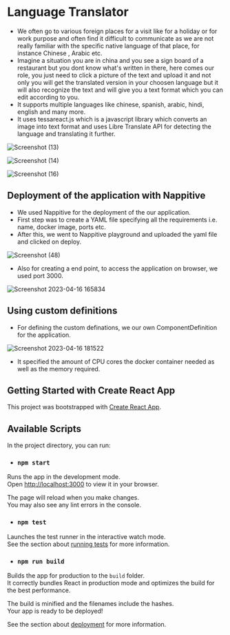 # Language Translator

- We often go to various foreign places for a visit like for a holiday or for work purpose and often find it difficult to communicate as we are not really familiar with the specific native language of that place, for instance Chinese , Arabic etc.
- Imagine a situation you are in china and you see a sign board of a restaurant but you dont know what's written in there, here comes our role, you just need to click a picture of the text and upload it and not only you will get the translated version in your choosen language but it will also recognize the text and will give you a text format which you can edit according to you.
- It supports multiple languages like chinese, spanish, arabic, hindi, english and many more.
- It uses tessareact.js which is a javascript library which converts an image into text format and uses Libre Translate API for detecting the language and translating it further.

![Screenshot (13)](https://user-images.githubusercontent.com/90816300/148645352-8dff69d9-836e-438c-b6d5-91aa2e04397b.png) <br>

![Screenshot (14)](https://user-images.githubusercontent.com/90816300/148645358-63670a54-607b-4bd7-b2fa-9741c594181f.png) <br>

![Screenshot (16)](https://user-images.githubusercontent.com/90816300/148645361-a6d2fae9-e918-422f-95b4-a60320e49a84.png) <br>



## Deployment of the application with Nappitive

- We used Nappitive for the deployment of the our application.
- First step was to create a YAML file specifying all the requirements i.e. name, docker image, ports etc.
- After this, we went to Nappitive playground and uploaded the yaml file and clicked on deploy. <br>

![Screenshot (48)](https://user-images.githubusercontent.com/84350895/232312998-d815777b-062d-404b-bb03-58b5a4e9d758.png)

- Also for creating a end point, to access the application on browser, we used port 3000.

![Screenshot 2023-04-16 165834](https://user-images.githubusercontent.com/84350895/232313038-e81ad2c9-8425-4894-b1b8-0168d9315e8a.png)


## Using custom definitions


- For defining the custom definations, we our own ComponentDefinition for the application. <br>

![Screenshot 2023-04-16 181522](https://user-images.githubusercontent.com/84350895/232313130-ad4233bd-2c09-4284-80a7-4ccab92705f4.png)

- It specified the amount of CPU cores the docker container needed as well as the memory required.

## Getting Started with Create React App

This project was bootstrapped with [Create React App](https://github.com/facebook/create-react-app).


## Available Scripts

In the project directory, you can run:

- ### `npm start`

Runs the app in the development mode.\
Open [http://localhost:3000](http://localhost:3000) to view it in your browser.

The page will reload when you make changes.\
You may also see any lint errors in the console.

- ### `npm test`

Launches the test runner in the interactive watch mode.\
See the section about [running tests](https://facebook.github.io/create-react-app/docs/running-tests) for more information.

- ### `npm run build`

Builds the app for production to the `build` folder.\
It correctly bundles React in production mode and optimizes the build for the best performance.

The build is minified and the filenames include the hashes.\
Your app is ready to be deployed!

See the section about [deployment](https://facebook.github.io/create-react-app/docs/deployment) for more information.


